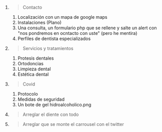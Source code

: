 1. > Contacto
   1. Localización con un mapa de google maps
   2. Instalaciones (Plano)
   3. Una consulta, un formulario php que se rellene y salte un alert con "nos pondremos en ocntacto con uste" (pero he mentira)
   4. Perfiles de dentista especializados
2. > Servicios y tratamientos
   1. Protesis dentales
   2. Ortodoncias
   3. Limpieza dental
   4. Estética dental
3. > Covid
   1. Protocolo
   2. Medidas de seguridad
   3. Un bote de gel hidroalcoholico.png
4. > Arreglar el diente con todo
5. > Arreglar que se monte el carrousel con el twitter